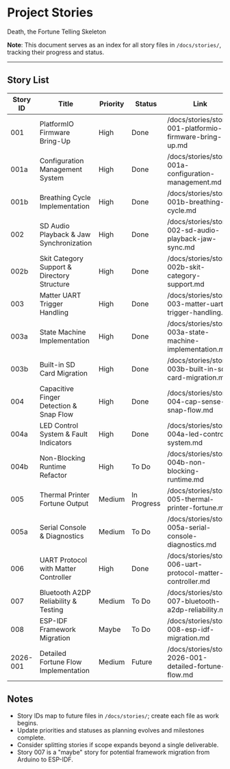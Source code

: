 # Project Stories

Death, the Fortune Telling Skeleton

**Note**: This document serves as an index for all story files in `/docs/stories/`, tracking their progress and status.

---

## Story List
| Story ID | Title                                   | Priority | Status | Link                                                   |
|----------|-----------------------------------------|----------|--------|--------------------------------------------------------|
| 001      | PlatformIO Firmware Bring-Up            | High     | Done   | /docs/stories/story-001-platformio-firmware-bring-up.md |
| 001a     | Configuration Management System         | High     | Done  | /docs/stories/story-001a-configuration-management.md   |
| 001b     | Breathing Cycle Implementation          | High     | Done   | /docs/stories/story-001b-breathing-cycle.md            |
| 002      | SD Audio Playback & Jaw Synchronization | High     | Done   | /docs/stories/story-002-sd-audio-playback-jaw-sync.md   |
| 002b     | Skit Category Support & Directory Structure | High     | Done   | /docs/stories/story-002b-skit-category-support.md       |
| 003      | Matter UART Trigger Handling            | High     | Done  | /docs/stories/story-003-matter-uart-trigger-handling.md |
| 003a     | State Machine Implementation            | High     | Done   | /docs/stories/story-003a-state-machine-implementation.md |
| 003b     | Built-in SD Card Migration              | High     | Done  | /docs/stories/story-003b-built-in-sd-card-migration.md |
| 004      | Capacitive Finger Detection & Snap Flow | High     | Done  | /docs/stories/story-004-cap-sense-snap-flow.md          |
| 004a     | LED Control System & Fault Indicators   | High     | Done  | /docs/stories/story-004a-led-control-system.md         |
| 004b     | Non-Blocking Runtime Refactor           | High     | To Do  | /docs/stories/story-004b-non-blocking-runtime.md       |
| 005      | Thermal Printer Fortune Output          | Medium   | In Progress | /docs/stories/story-005-thermal-printer-fortune.md      |
| 005a     | Serial Console & Diagnostics            | Medium   | To Do  | /docs/stories/story-005a-serial-console-diagnostics.md |
| 006      | UART Protocol with Matter Controller     | High     | Done   | /docs/stories/story-006-uart-protocol-matter-controller.md |
| 007      | Bluetooth A2DP Reliability & Testing    | Medium   | To Do  | /docs/stories/story-007-bluetooth-a2dp-reliability.md   |
| 008      | ESP-IDF Framework Migration              | Maybe    | To Do  | /docs/stories/story-008-esp-idf-migration.md           |
| 2026-001 | Detailed Fortune Flow Implementation     | Medium   | Future | /docs/stories/story-2026-001-detailed-fortune-flow.md |

## Notes
- Story IDs map to future files in `/docs/stories/`; create each file as work begins.
- Update priorities and statuses as planning evolves and milestones complete.
- Consider splitting stories if scope expands beyond a single deliverable.
- Story 007 is a "maybe" story for potential framework migration from Arduino to ESP-IDF.
